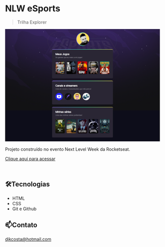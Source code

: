 # NLW eSports
> Trilha Explorer

![preview](./assets/preview.png)

Projeto construído no evento Next Level Week da Rocketseat.


[Clique aqui para acessar](https://djkcosta.github.io/NLW)

</br>

## 🛠️Tecnologias

- HTML
- CSS
- Git e Github

## 📫Contato

djkcosta@hotmail.com
